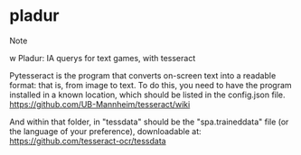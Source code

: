 # pladur

> [!note]
> w
Pladur: IA querys for text games, with tesseract

Pytesseract is the program that converts on-screen text into a readable format: that is, from image to text.
To do this, you need to have the program installed in a known location, which should be listed in the config.json file.
https://github.com/UB-Mannheim/tesseract/wiki

And within that folder, in "tessdata" should be the "spa.traineddata" file (or the language of your preference), downloadable at:
https://github.com/tesseract-ocr/tessdata
